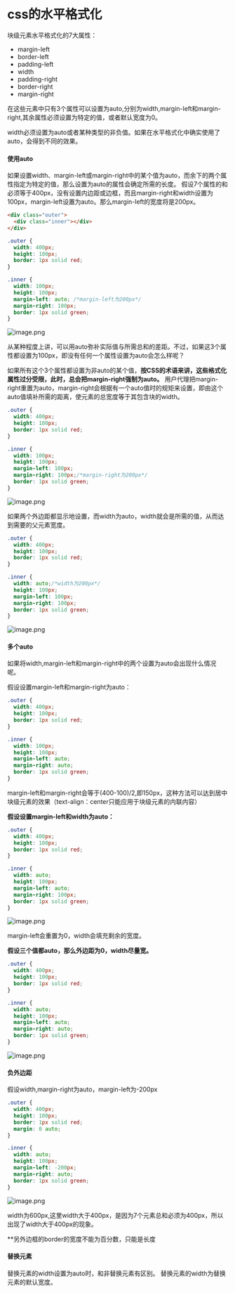 # css的水平格式化

块级元素水平格式化的7大属性：
- margin-left
- border-left
- padding-left
- width
- padding-right
- border-right
- margin-right

在这些元素中只有3个属性可以设置为auto,分别为width,margin-left和margin-right,其余属性必须设置为特定的值，或者默认宽度为0。

width必须设置为auto或者某种类型的非负值。如果在水平格式化中确实使用了auto，会得到不同的效果。

#### 使用auto

如果设置width、margin-left或margin-right中的某个值为auto，而余下的两个属性指定为特定的值，那么设置为auto的属性会确定所需的长度。
假设7个属性的和必须等于400px，没有设置内边距或边框，而且margin-right和width设置为100px，margin-left设置为auto。那么margin-left的宽度将是200px。
```html
<div class="outer">
  <div class="inner"></div>
</div>
```

```css
.outer {
  width: 400px;
  height: 100px;
  border: 1px solid red;
}

.inner {
  width: 100px;
  height: 100px;
  margin-left: auto; /*margin-left为200px*/
  margin-right: 100px;
  border: 1px solid green;
}
```
![image.png](https://upload-images.jianshu.io/upload_images/2377129-8312384f6cc87ba7.png?imageMogr2/auto-orient/strip%7CimageView2/2/w/1240)

从某种程度上讲，可以用auto弥补实际值与所需总和的差距。不过，如果这3个属性都设置为100px，即没有任何一个属性设置为auto会怎么样呢？

如果所有这个3个属性都设置为非auto的某个值，**按CSS的术语来讲，这些格式化属性过分受限，此时，总会把margin-right强制为auto。**
用户代理把margin-right重置为auto，margin-right会根据有一个auto值时的规矩来设置，即由这个auto值填补所需的距离，使元素的总宽度等于其包含块的width。
```css
.outer {
  width: 400px;
  height: 100px;
  border: 1px solid red;
}

.inner {
  width: 100px;
  height: 100px;
  margin-left: 100px; 
  margin-right: 100px;/*margin-right为200px*/
  border: 1px solid green;
}
```
![image.png](https://upload-images.jianshu.io/upload_images/2377129-1df5392b6465bd66.png?imageMogr2/auto-orient/strip%7CimageView2/2/w/1240)

如果两个外边距都显示地设置，而width为auto，width就会是所需的值，从而达到需要的父元素宽度。

```css
.outer {
  width: 400px;
  height: 100px;
  border: 1px solid red;
}

.inner {
  width: auto;/*width为200px*/
  height: 100px;
  margin-left: 100px; 
  margin-right: 100px;
  border: 1px solid green;
}
```

![image.png](https://upload-images.jianshu.io/upload_images/2377129-3ee59b79992e4fd9.png?imageMogr2/auto-orient/strip%7CimageView2/2/w/1240)

#### 多个auto
如果将width,margin-left和margin-right中的两个设置为auto会出现什么情况呢。

假设设置margin-left和margin-right为auto：
```css
.outer {
  width: 400px;
  height: 100px;
  border: 1px solid red;
}

.inner {
  width: 100px;
  height: 100px;
  margin-left: auto; 
  margin-right: auto;
  border: 1px solid green;
}
```
margin-left和margin-right会等于(400-100)/2,即150px，这种方法可以达到居中块级元素的效果（text-align：center只能应用于块级元素的内联内容）

**假设设置margin-left和width为auto：**
```css
.outer {
  width: 400px;
  height: 100px;
  border: 1px solid red;
}

.inner {
  width: auto;
  height: 100px;
  margin-left: auto;
  margin-right: 100px;
  border: 1px solid green;
}
```
![image.png](https://upload-images.jianshu.io/upload_images/2377129-c3993d7fbe9b89a5.png?imageMogr2/auto-orient/strip%7CimageView2/2/w/1240)

margin-left会重置为0，width会填充剩余的宽度。

**假设三个值都auto，那么外边距为0，width尽量宽。**
```css
.outer {
  width: 400px;
  height: 100px;
  border: 1px solid red;
}

.inner {
  width: auto;
  height: 100px;
  margin-left: auto;
  margin-right: auto;
  border: 1px solid green;
}
```
![image.png](https://upload-images.jianshu.io/upload_images/2377129-2e69f72438e388ca.png?imageMogr2/auto-orient/strip%7CimageView2/2/w/1240)

#### 负外边距
假设width,margin-right为auto，margin-left为-200px
```css
.outer {
  width: 400px;
  height: 100px;
  border: 1px solid red;
  margin: 0 auto;
}

.inner {
  width: auto;
  height: 100px;
  margin-left: -200px;
  margin-right: auto;
  border: 1px solid green;
}
```
![image.png](https://upload-images.jianshu.io/upload_images/2377129-b8b8b6f5460552cb.png?imageMogr2/auto-orient/strip%7CimageView2/2/w/1240)

width为600px,这里width大于400px，是因为7个元素总和必须为400px，所以出现了width大于400px的现象。

**另外边框的border的宽度不能为百分数，只能是长度

#### 替换元素
替换元素的width设置为auto时，和非替换元素有区别。
替换元素的width为替换元素的默认宽度。
